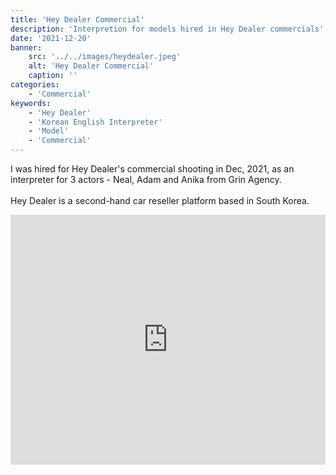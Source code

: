 ```yaml
---
title: 'Hey Dealer Commercial'
description: 'Interpretion for models hired in Hey Dealer commercials'
date: '2021-12-20'
banner:
    src: '../../images/heydealer.jpeg'
    alt: 'Hey Dealer Commercial'
    caption: ''
categories:
    - 'Commercial'
keywords:
    - 'Hey Dealer'
    - 'Korean English Interpreter'
    - 'Model'
    - 'Commercial'
---
```


I was hired for Hey Dealer's commercial shooting in Dec, 2021, as an interpreter for 3 actors - Neal, Adam and Anika from Grin Agency. 
<br><br>
Hey Dealer is a second-hand car reseller platform based in South Korea.

<iframe width="100%" height="400px" src="https://www.youtube.com/embed/Bf2aE5hLURo" title="YouTube video player" frameborder="0" allow="accelerometer; autoplay; clipboard-write; encrypted-media; gyroscope; picture-in-picture" allowfullscreen></iframe>
